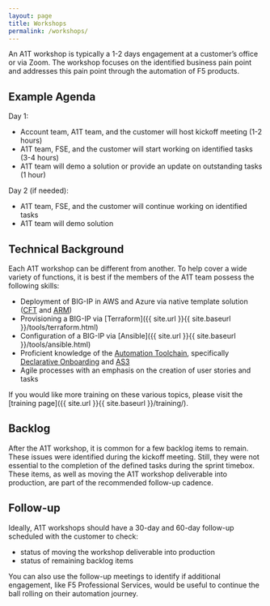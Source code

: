 ```yaml
---
layout: page
title: Workshops
permalink: /workshops/
---
```


An A1T workshop is typically a 1-2 days engagement at a customer’s office or via Zoom. The workshop focuses on the identified business pain point and addresses this pain point through the automation of F5 products.

## Example Agenda
Day 1:
* Account team, A1T team, and the customer will host kickoff meeting (1-2 hours)
* A1T team, FSE, and the customer will start working on identified tasks (3-4 hours)
* A1T team will demo a solution or provide an update on outstanding tasks (1 hour)

Day 2 (if needed):
* A1T team, FSE, and the customer will continue working on identified tasks
* A1T team will demo solution

## Technical Background
Each A1T workshop can be different from another. To help cover a wide variety of functions, it is best if the members of the A1T team possess the following skills:

* Deployment of BIG-IP in AWS and Azure via native template solution ([CFT](https://github.com/F5Networks/f5-aws-cloudformation) and [ARM](https://github.com/F5Networks/f5-azure-arm-templates))
* Provisioning a BIG-IP via [Terraform]({{ site.url }}{{ site.baseurl }}/tools/terraform.html)
* Configuration of a BIG-IP via [Ansible]({{ site.url }}{{ site.baseurl }}/tools/ansible.html)
* Proficient knowledge of the [Automation Toolchain](https://www.f5.com/products/automation-and-orchestration), specifically [Declarative Onboarding](https://clouddocs.f5.com/products/extensions/f5-declarative-onboarding/latest/) and [AS3](https://clouddocs.f5.com/products/extensions/f5-appsvcs-templates/latest/)
* Agile processes with an emphasis on the creation of user stories and tasks

If you would like more training on these various topics, please visit the [training page]({{ site.url }}{{ site.baseurl }}/training/). 

## Backlog 
After the A1T workshop, it is common for a few backlog items to remain.  These issues were identified during the kickoff meeting. Still, they were not essential to the completion of the defined tasks during the sprint timebox. These items, as well as moving the A1T workshop deliverable into production, are part of the recommended follow-up cadence.

## Follow-up
Ideally, A1T workshops should have a 30-day and 60-day follow-up scheduled with the customer to check:

* status of moving the workshop deliverable into production
* status of remaining backlog items

You can also use the follow-up meetings to identify if additional engagement, like F5 Professional Services, would be useful to continue the ball rolling on their automation journey.
